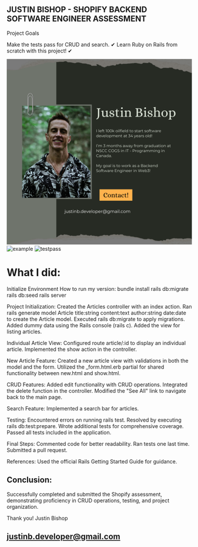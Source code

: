 ## JUSTIN BISHOP - SHOPIFY BACKEND SOFTWARE ENGINEER ASSESSMENT
Project Goals

Make the tests pass for CRUD and search. ✔
Learn Ruby on Rails from scratch with this project! ✔

![me](me.png)
![example](example)
![testpass](tests)

# What I did:

Initialize Environment
How to run my version:
bundle install
rails db:migrate
rails db:seed
rails server

Project Initialization:
Created the Articles controller with an index action.
Ran rails generate model Article title:string content:text author:string date:date to create the Article model.
Executed rails db:migrate to apply migrations.
Added dummy data using the Rails console (rails c).
Added the view for listing articles.

Individual Article View:
Configured route article/:id to display an individual article.
Implemented the show action in the controller.

New Article Feature:
Created a new article view with validations in both the model and the form.
Utilized the _form.html.erb partial for shared functionality between new.html and show.html.

CRUD Features:
Added edit functionality with CRUD operations.
Integrated the delete function in the controller.
Modified the "See All" link to navigate back to the main page.

Search Feature:
Implemented a search bar for articles.

Testing:
Encountered errors on running rails test. Resolved by executing rails db:test:prepare.
Wrote additional tests for comprehensive coverage.
Passed all tests included in the application.

Final Steps:
Commented code for better readability.
Ran tests one last time.
Submitted a pull request.

References:
Used the official Rails Getting Started Guide for guidance.

## Conclusion:
Successfully completed and submitted the Shopify assessment, demonstrating proficiency in CRUD operations, testing, and project organization.

Thank you!
Justin Bishop
## justinb.developer@gmail.com
